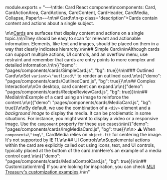 module.exports = "---\ntitle: Card React component\ncomponents: Card, CardActionArea, CardActions, CardContent, CardHeader, CardMedia, Collapse, Paper\n---\n\n# Card\n\n<p class=\"description\">Cards contain content and actions about a single subject.</p>\n\n[Cards](https://material.io/design/components/cards.html) are surfaces that display content and actions on a single topic.\n\nThey should be easy to scan for relevant and actionable information. Elements, like text and images, should be placed on them in a way that clearly indicates hierarchy.\n\n## Simple Card\n\nAlthough cards can support multiple actions, UI controls, and an overflow menu, use restraint and remember that cards are entry points to more complex and detailed information.\n\n{{\"demo\": \"pages/components/cards/SimpleCard.js\", \"bg\": true}}\n\n### Outlined Card\n\nSet `variant=\"outlined\"` to render an outlined card.\n\n{{\"demo\": \"pages/components/cards/OutlinedCard.js\", \"bg\": true}}\n\n## Complex Interaction\n\nOn desktop, card content can expand.\n\n{{\"demo\": \"pages/components/cards/RecipeReviewCard.js\", \"bg\": true}}\n\n## Media\n\nExample of a card using an image to reinforce the content.\n\n{{\"demo\": \"pages/components/cards/MediaCard.js\", \"bg\": true}}\n\nBy default, we use the combination of a `<div>` element and a *background image* to display the media. It can be problematic in some situations. For instance, you might want to display a video or a responsive image. Use the `component` property for these use cases:\n\n{{\"demo\": \"pages/components/cards/ImgMediaCard.js\", \"bg\": true}}\n\n> ⚠️ When `component=\"img\"`, CardMedia relies on `object-fit` for centering the image. It's not supported by IE 11.\n\n## UI Controls\n\nSupplemental actions within the card are explicitly called out using icons, text, and UI controls, typically placed at the bottom of the card.\n\nHere's an example of a media control card.\n\n{{\"demo\": \"pages/components/cards/MediaControlCard.js\", \"bg\": true}}\n\n## Customization\n\n👑 If you are looking for inspiration, you can check [MUI Treasury's customization examples](https://mui-treasury.com/components/card).\n\n"